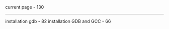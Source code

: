 current page		 - 130
______________________________
installation gdb	 - 82
installation GDB and GCC - 66